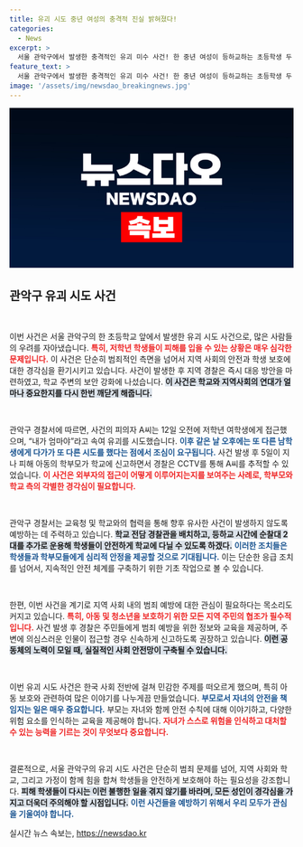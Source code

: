 ```yaml
---
title: 유괴 시도 중년 여성의 충격적 진실 밝혀졌다!
categories:
  - News
excerpt: >
  서울 관악구에서 발생한 충격적인 유괴 미수 사건! 한 중년 여성이 등하교하는 초등학생 두 명을 유인하려다 경찰에 붙잡혔습니다. 사건의 전말과 학교 주변 안전 대책을 확인하세요!
feature_text: >
  서울 관악구에서 발생한 충격적인 유괴 미수 사건! 한 중년 여성이 등하교하는 초등학생 두 명을 유인하려다 경찰에 붙잡혔습니다. 사건의 전말과 학교 주변 안전 대책을 확인하세요!
image: '/assets/img/newsdao_breakingnews.jpg'
---
```


<p><img src="/assets/img/newsdao_breakingnews.jpg" alt="flaretime 속보" /></p>

<h2 data-ke-size="size26">관악구 유괴 시도 사건</h2>

<p data-ke-size="size16">&nbsp;</p>

<p>이번 사건은 서울 관악구의 한 초등학교 앞에서 발생한 유괴 시도 사건으로, 많은 사람들의 우려를 자아냈습니다. <b><span style="color: #ee2323;">특히, 저학년 학생들이 피해를 입을 수 있는 상황은 매우 심각한 문제입니다.</span></b> 이 사건은 단순히 범죄적인 측면을 넘어서 지역 사회의 안전과 학생 보호에 대한 경각심을 환기시키고 있습니다. 사건이 발생한 후 지역 경찰은 즉시 대응 방안을 마련하였고, 학교 주변의 보안 강화에 나섰습니다. <b><span style="background-color: #21538527;">이 사건은 학교와 지역사회의 연대가 얼마나 중요한지를 다시 한번 깨닫게 해줍니다.</span></b> </p>

<p data-ke-size="size16">&nbsp;</p>

<p>관악구 경찰서에 따르면, 사건의 피의자 A씨는 12일 오전에 저학년 여학생에게 접근했으며, “내가 엄마야”라고 속여 유괴를 시도했습니다. <b><span style="color: #1a5490;">이후 같은 날 오후에는 또 다른 남학생에게 다가가 또 다른 시도를 했다는 점에서 조심이 요구됩니다.</span></b> 사건 발생 후 5일이 지나 피해 아동의 학부모가 학교에 신고하면서 경찰은 CCTV를 통해 A씨를 추적할 수 있었습니다. <b><span style="color: #ee2323;">이 사건은 외부자의 접근이 어떻게 이루어지는지를 보여주는 사례로, 학부모와 학교 측의 각별한 경각심이 필요합니다.</span></b></p>

<p data-ke-size="size16">&nbsp;</p>

<p>관악구 경찰서는 교육청 및 학교와의 협력을 통해 향후 유사한 사건이 발생하지 않도록 예방하는 데 주력하고 있습니다. <b><span style="background-color: #21538527;">학교 전담 경찰관을 배치하고, 등하교 시간에 순찰대 2대를 추가로 운용해 학생들이 안전하게 학교에 다닐 수 있도록 하겠다.</span></b> <b><span style="color: #1a5490;">이러한 조치들은 학생들과 학부모들에게 심리적 안정을 제공할 것으로 기대됩니다.</span></b> 이는 단순한 응급 조치를 넘어서, 지속적인 안전 체계를 구축하기 위한 기초 작업으로 볼 수 있습니다.</p>

<p data-ke-size="size16">&nbsp;</p>

<p>한편, 이번 사건을 계기로 지역 사회 내의 범죄 예방에 대한 관심이 필요하다는 목소리도 커지고 있습니다. <b><span style="color: #ee2323;">특히, 아동 및 청소년을 보호하기 위한 모든 지역 주민의 협조가 필수적입니다.</span></b> 사건 발생 후 경찰은 주민들에게 범죄 예방을 위한 정보와 교육을 제공하며, 주변에 의심스러운 인물이 접근할 경우 신속하게 신고하도록 권장하고 있습니다. <b><span style="background-color: #21538527;">이런 공동체의 노력이 모일 때, 실질적인 사회 안전망이 구축될 수 있습니다.</span></b></p>

<p data-ke-size="size16">&nbsp;</p>

<p>이번 유괴 시도 사건은 한국 사회 전반에 걸쳐 민감한 주제를 떠오르게 했으며, 특히 아동 보호와 관련하여 많은 이야기를 나누게끔 만들었습니다. <b><span style="color: #1a5490;">부모로서 자녀의 안전을 책임지는 일은 매우 중요합니다.</span></b> 부모는 자녀와 함께 안전 수칙에 대해 이야기하고, 다양한 위험 요소를 인식하는 교육을 제공해야 합니다. <b><span style="color: #ee2323;">자녀가 스스로 위험을 인식하고 대처할 수 있는 능력을 기르는 것이 무엇보다 중요합니다.</span></b></p>

<p data-ke-size="size16">&nbsp;</p>

<p>결론적으로, 서울 관악구의 유괴 시도 사건은 단순히 범죄 문제를 넘어, 지역 사회와 학교, 그리고 가정이 함께 힘을 합쳐 학생들을 안전하게 보호해야 하는 필요성을 강조합니다. <b><span style="background-color: #21538527;">피해 학생들이 다시는 이런 불행한 일을 겪지 않기를 바라며, 모든 성인이 경각심을 가지고 더욱더 주의해야 할 시점입니다.</span></b> <b><span style="color: #1a5490;">이런 사건들을 예방하기 위해서 우리 모두가 관심을 기울여야 합니다.</span></b></p>
실시간 뉴스 속보는, <a href="https://newsdao.kr" rel="dofollow">https://newsdao.kr</a>


